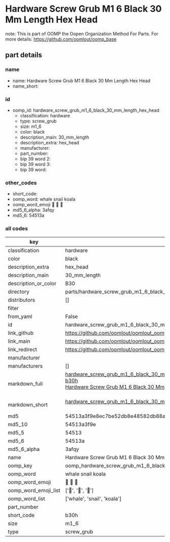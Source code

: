 # Hardware Screw Grub M1 6 Black 30 Mm Length Hex Head  

note: This is part of OOMP the Oopen Organization Method For Parts. For more details: https://github.com/oomlout/oomp_base

##  part details
  







### name
* name: Hardware Screw Grub M1 6 Black 30 Mm Length Hex Head
* name_short: 
### id
* oomp_id: hardware_screw_grub_m1_6_black_30_mm_length_hex_head
  * classification: hardware
  * type: screw_grub
  * size: m1_6
  * color: black
  * description_main: 30_mm_length
  * description_extra: hex_head
  * manufacturer: 
  * part_number: 
  * bip 39 word 2: 
  * bip 39 word 3: 
  * bip 39 word: 

### other_codes
* short_code: 
* oomp_word: whale snail koala
* oomp_word_emoji :whale: :snail: :koala:
* md5_6_alpha: 3afqy
* md5_6: 54513a









### all codes 
| key | value |  
| --- | --- |  
| classification | hardware |  
| color | black |  
| description_extra | hex_head |  
| description_main | 30_mm_length |  
| description_or_color | B30 |  
| directory | parts/hardware_screw_grub_m1_6_black_30_mm_length_hex_head |  
| distributors | [] |  
| filter |  |  
| from_yaml | False |  
| id | hardware_screw_grub_m1_6_black_30_mm_length_hex_head |  
| link_github | https://github.com/oomlout/oomlout_oomp_version_1_messy/tree/main/parts/hardware_screw_grub_m1_6_black_30_mm_length_hex_head |  
| link_main | https://github.com/oomlout/oomlout_oomp_version_1_messy/tree/main/parts/hardware_screw_grub_m1_6_black_30_mm_length_hex_head |  
| link_redirect | https://github.com/oomlout/oomlout_oomp_version_1_messy/tree/main/parts/hardware_screw_grub_m1_6_black_30_mm_length_hex_head |  
| manufacturer |  |  
| manufacturers | [] |  
| markdown_full | [hardware_screw_grub_m1_6_black_30_mm_length_hex_head](none)<br>[b30h](none)<br>[Hardware Screw Grub M1 6 Black 30 Mm Length Hex Head](none)<br><br> |  
| markdown_short | [hardware_screw_grub_m1_6_black_30_mm_length_hex_head](none)<br><br> |  
| md5 | 54513a3f9e8ec7be52db8e48582db88a |  
| md5_10 | 54513a3f9e |  
| md5_5 | 54513 |  
| md5_6 | 54513a |  
| md5_6_alpha | 3afqy |  
| name | Hardware Screw Grub M1 6 Black 30 Mm Length Hex Head |  
| oomp_key | oomp_hardware_screw_grub_m1_6_black_30_mm_length_hex_head |  
| oomp_word | whale snail koala |  
| oomp_word_emoji | :whale: :snail: :koala: |  
| oomp_word_emoji_list | [':whale:', ':snail:', ':koala:'] |  
| oomp_word_list | ['whale', 'snail', 'koala'] |  
| part_number |  |  
| short_code | b30h |  
| size | m1_6 |  
| type | screw_grub |  
